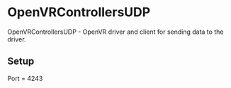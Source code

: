 # OpenVRControllersUDP
OpenVRControllersUDP - OpenVR driver and client for sending data to the driver.

## Setup
Port = 4243
